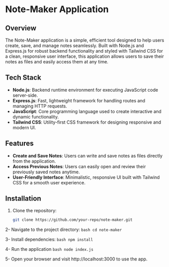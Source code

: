 # **Note-Maker Application**

## **Overview**
The Note-Maker application is a simple, efficient tool designed to help users create, save, and manage notes seamlessly. Built with Node.js and Express.js for robust backend functionality and styled with Tailwind CSS for a clean, responsive user interface, this application allows users to save their notes as files and easily access them at any time.

## **Tech Stack**
- **Node.js**: Backend runtime environment for executing JavaScript code server-side.
- **Express.js**: Fast, lightweight framework for handling routes and managing HTTP requests.
- **JavaScript**: Core programming language used to create interactive and dynamic functionality.
- **Tailwind CSS**: Utility-first CSS framework for designing responsive and modern UI.

## **Features**
- **Create and Save Notes**: Users can write and save notes as files directly from the application.
- **Access Previous Notes**: Users can easily open and review their previously saved notes anytime.
- **User-Friendly Interface**: Minimalistic, responsive UI built with Tailwind CSS for a smooth user experience.

## **Installation**
1. Clone the repository:
   ```bash
   git clone https://github.com/your-repo/note-maker.git

2- Navigate to the project directory:
    ```bash
    cd note-maker
    ```

3- Install dependencies:
    ```bash
    npm install
    ```

4- Run the application
    ```bash
    node index.js
    ```

5- Open your browser and visit http://localhost:3000 to use the app.